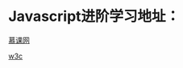 # Javascript进阶学习地址：
[慕课网](http://www.imooc.com/learn/10)

[w3c](http://www.w3school.com.cn/html/index.asp)